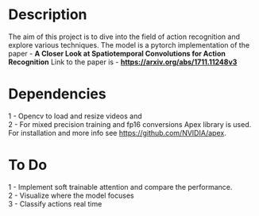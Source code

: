 # Description
The aim of this project is to dive into the field of action recognition and explore various techniques.
The model is a pytorch implementation of the paper - **A Closer Look at Spatiotemporal Convolutions for Action Recognition**
Link to the paper is - **https://arxiv.org/abs/1711.11248v3**

# Dependencies 
1 - Opencv to load and resize videos and <br/>
2 - For mixed precision training and fp16 conversions Apex library is used. For installation and more info see https://github.com/NVIDIA/apex.


# To Do 
1 - Implement soft trainable attention and compare the performance. <br/>
2 - Visualize where the model focuses <br/>
3 - Classify actions real time
